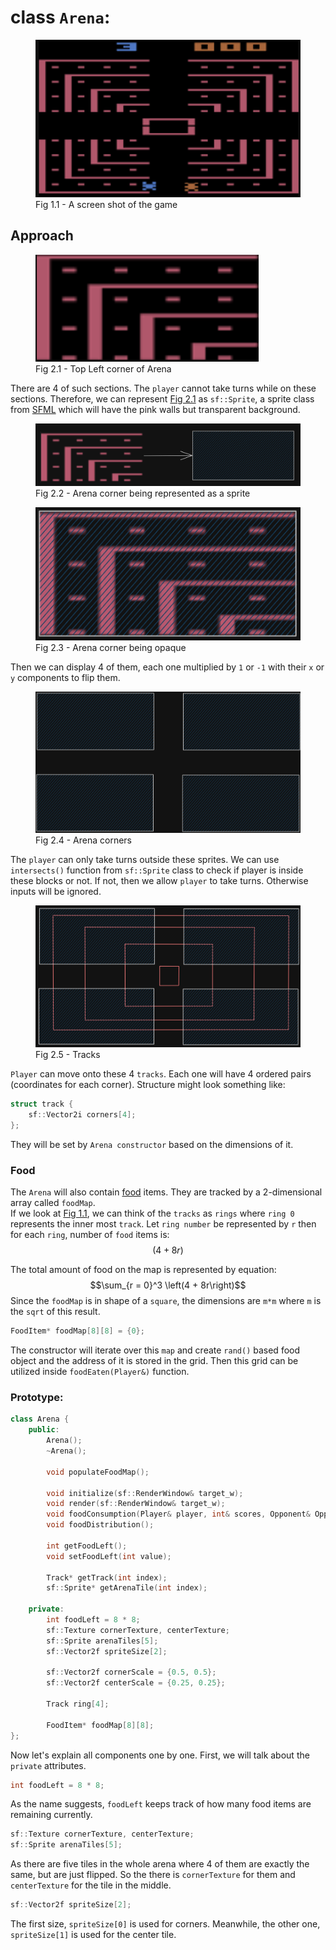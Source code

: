 # class `Arena`:
<figure id="fig_1.1">
    <img src="./img/Arena.png" alt="Screenshot of Arena">
    <figcaption>Fig 1.1 - A screen shot of the game</figcaption>
</figure>

## Approach 
<figure id="fig_2.1"s>
    <img src="./img/Arena_corner.png" alt="Screenshot of Arena">
    <figcaption>Fig 2.1 - Top Left corner of Arena</figcaption>
</figure>

There are 4 of such sections. 
The `player` cannot take turns while on these sections. 
Therefore, we can represent <a href="#fig_2.1">Fig 2.1</a> as `sf::Sprite`, a sprite class from [SFML](https://www.sfml-dev.org/) which will have the pink walls but transparent background.

<figure id="fig_2.2"s>
    <img src="./img/Arena_corner2.png" alt="Screenshot of Arena">
    <figcaption>Fig 2.2 - Arena corner being represented as a sprite</figcaption>
</figure>
<figure id="fig_2.3">
    <img src="./img/Arena_corner3.png" alt="Screenshot of Arena">
    <figcaption>Fig 2.3 - Arena corner being opaque</figcaption>
</figure>

Then we can display 4 of them, each one multiplied by `1` or `-1` with their `x` or `y` components to flip them.

<figure id="fig_2.4">
    <img src="./img/Arena_corners.png" alt="Screenshot of Arena">
    <figcaption>Fig 2.4 - Arena corners</figcaption>
</figure>

The `player` can only take turns outside these sprites. 
We can use `intersects()` function from `sf::Sprite` class to check if player is inside these blocks or not. 
If not, then we allow `player` to take turns. 
Otherwise inputs will be ignored. 

<figure id="fig_2.5">
    <img src="./img/tracks.png" alt="Screenshot of Arena">
    <figcaption>Fig 2.5 - Tracks</figcaption>
</figure>

`Player` can move onto these 4 `tracks`. 
Each one will have 4 ordered pairs (coordinates for each corner). 
Structure might look something like:
```cpp
struct track {
    sf::Vector2i corners[4];
};
```
They will be set by `Arena constructor` based on the dimensions of it. 

### Food
The `Arena` will also contain [food](./food.md) items. 
They are tracked by a 2-dimensional array called `foodMap`.  
If we look at <a href="#fig_1.1">Fig 1.1</a>, we can think of the `tracks` as `rings` where `ring 0` represents the inner most `track`. 
Let `ring number` be represented by `r` then for each `ring`, number of `food` items is: 
$$\left( 4 + 8r \right)$$

The total amount of food on the map is represented by equation:
$$\sum_{r = 0}^3 \left(4 + 8r\right)$$
Since the `foodMap` is in shape of a `square`, the dimensions are `m*m` where `m` is the `sqrt` of this result. 
```cpp
FoodItem* foodMap[8][8] = {0};
```
The constructor will iterate over this `map` and create `rand()` based food object and the address of it is stored in the grid.
Then this grid can be utilized inside `foodEaten(Player&)` function.

### Prototype:
```cpp
class Arena {
    public:
        Arena();
        ~Arena();

        void populateFoodMap();

        void initialize(sf::RenderWindow& target_w);
        void render(sf::RenderWindow& target_w);
        void foodConsumption(Player& player, int& scores, Opponent& Opponent, sf::Clock& ticks);
        void foodDistribution();

        int getFoodLeft();
        void setFoodLeft(int value);

        Track* getTrack(int index);
        sf::Sprite* getArenaTile(int index);

    private:
        int foodLeft = 8 * 8;
        sf::Texture cornerTexture, centerTexture;
        sf::Sprite arenaTiles[5];
        sf::Vector2f spriteSize[2];

        sf::Vector2f cornerScale = {0.5, 0.5};
        sf::Vector2f centerScale = {0.25, 0.25};

        Track ring[4];

        FoodItem* foodMap[8][8];
};
```
Now let's explain all components one by one. First, we will talk about the `private` attributes.
```cpp
int foodLeft = 8 * 8;
```
As the name suggests, `foodLeft` keeps track of how many food items are remaining currently.

```cpp
sf::Texture cornerTexture, centerTexture;
sf::Sprite arenaTiles[5];
```
As there are five tiles in the whole arena where 4 of them are exactly the same, but are just flipped. So the there is `cornerTexture` for them and `centerTexture` for the tile in the middle.

```cpp
sf::Vector2f spriteSize[2];
```
The first size, `spriteSize[0]` is used for corners. Meanwhile, the other one, `spriteSize[1]` is used for the center tile.

